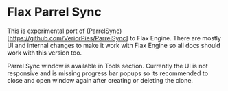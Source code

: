 # Flax Parrel Sync
This is experimental port of (ParrelSync)[https://github.com/VeriorPies/ParrelSync] to Flax Engine. There are mostly UI and internal changes to make it work with Flax Engine so all docs should work with this version too.

Parrel Sync window is available in Tools section. Currently the UI is not responsive and is missing progress bar popups so its recommended to close and open window again after creating or deleting the clone.

